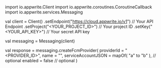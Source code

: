 import io.appwrite.Client
import io.appwrite.coroutines.CoroutineCallback
import io.appwrite.services.Messaging

val client = Client()
    .setEndpoint("https://cloud.appwrite.io/v1") // Your API Endpoint
    .setProject("<YOUR_PROJECT_ID>") // Your project ID
    .setKey("<YOUR_API_KEY>") // Your secret API key

val messaging = Messaging(client)

val response = messaging.createFcmProvider(
    providerId = "<PROVIDER_ID>",
    name = "<NAME>",
    serviceAccountJSON = mapOf( "a" to "b" ), // optional
    enabled = false // optional
)
